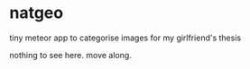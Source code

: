 # natgeo
tiny meteor app to categorise images for my girlfriend's thesis

nothing to see here. move along.
